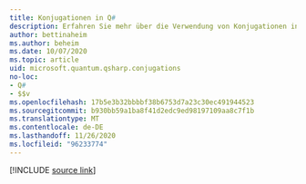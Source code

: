 ```yaml
---
title: Konjugationen in Q#
description: Erfahren Sie mehr über die Verwendung von Konjugationen in Q# zum Verwalten von Speicher in Quantum-Programmen
author: bettinaheim
ms.author: beheim
ms.date: 10/07/2020
ms.topic: article
uid: microsoft.quantum.qsharp.conjugations
no-loc:
- Q#
- $$v
ms.openlocfilehash: 17b5e3b32bbbbf38b6753d7a23c30ec491944523
ms.sourcegitcommit: b930bb59a1ba8f41d2edc9ed98197109aa8c7f1b
ms.translationtype: MT
ms.contentlocale: de-DE
ms.lasthandoff: 11/26/2020
ms.locfileid: "96233774"
---
```

<!---
# Conjugations in Q#
-->

[!INCLUDE [source link](~/includes/qsharp-language/Specifications/Language/2_Statements/Conjugations.md)]

